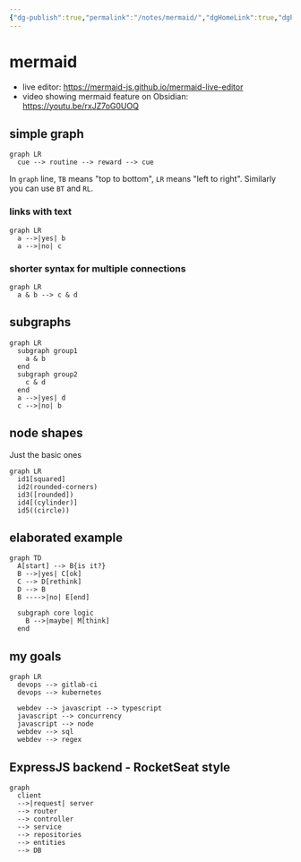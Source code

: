 ```yaml
---
{"dg-publish":true,"permalink":"/notes/mermaid/","dgHomeLink":true,"dgPassFrontmatter":false,"dgShowBacklinks":true,"dgShowLocalGraph":true}
---
```


# mermaid

- live editor: <https://mermaid-js.github.io/mermaid-live-editor>
- video showing mermaid feature on Obsidian: <https://youtu.be/rxJZ7oG0UOQ>

## simple graph

```mermaid
graph LR
  cue --> routine --> reward --> cue
```

In `graph` line, `TB` means "top to bottom", `LR` means "left to right". Similarly you can use `BT` and `RL`.

### links with text

```mermaid
graph LR
  a -->|yes| b
  a -->|no| c
```

### shorter syntax for multiple connections

```mermaid
graph LR
  a & b --> c & d
```

## subgraphs

```mermaid
graph LR
  subgraph group1
    a & b
  end
  subgraph group2
    c & d
  end
  a -->|yes| d
  c -->|no| b
```


## node shapes

Just the basic ones

```mermaid
graph LR
  id1[squared]
  id2(rounded-corners)
  id3([rounded])
  id4[(cylinder)]
  id5((circle))
```


## elaborated example

```mermaid
graph TD
  A[start] --> B{is it?}
  B -->|yes| C[ok]
  C --> D[rethink]
  D --> B
  B ---->|no| E[end]
  
  subgraph core logic
    B -->|maybe| M[think]
  end
```


## my goals

```mermaid
graph LR
  devops --> gitlab-ci
  devops --> kubernetes
  
  webdev --> javascript --> typescript
  javascript --> concurrency
  javascript --> node
  webdev --> sql
  webdev --> regex

```


## ExpressJS backend - RocketSeat style

```mermaid
graph 
  client
  -->|request| server
  --> router
  --> controller
  --> service
  --> repositories
  --> entities
  --> DB
```


